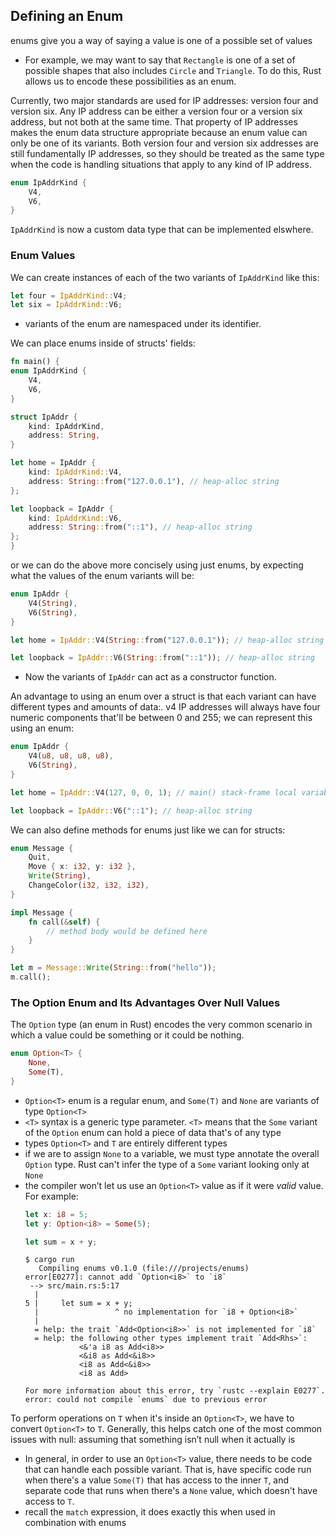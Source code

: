 ## Defining an Enum
enums give you a way of saying a value is one of a possible set of values
- For example, we may want to say that `Rectangle` is one of a set of possible shapes that also includes `Circle` and `Triangle`. To do this, Rust allows us to encode these possibilities as an enum.

Currently, two major standards are used for IP addresses: version four and version six. Any IP address can be either a version four or a version six address, but not both at the same time. That property of IP addresses makes the enum data structure appropriate because an enum value can only be one of its variants. Both version four and version six addresses are still fundamentally IP addresses, so they should be treated as the same type when the code is handling situations that apply to any kind of IP address. 
```rust
enum IpAddrKind {
    V4,
    V6,
}
```
`IpAddrKind` is now a custom data type that can be implemented elswhere.

### Enum Values
We can create instances of each of the two variants of `IpAddrKind` like this:
```rust
let four = IpAddrKind::V4;
let six = IpAddrKind::V6;
```
- variants of the enum are namespaced under its identifier.

We can place enums inside of structs' fields:
```rust
fn main() {
enum IpAddrKind {
    V4,
    V6,
}

struct IpAddr {
    kind: IpAddrKind,
    address: String,
}

let home = IpAddr {
    kind: IpAddrKind::V4,
    address: String::from("127.0.0.1"), // heap-alloc string
};

let loopback = IpAddr {
    kind: IpAddrKind::V6,
    address: String::from("::1"), // heap-alloc string
};
}
```
or we can do the above more concisely using just enums, by expecting what the values of the enum variants will be:
```rust
enum IpAddr {
    V4(String),
    V6(String),
}

let home = IpAddr::V4(String::from("127.0.0.1")); // heap-alloc string

let loopback = IpAddr::V6(String::from("::1")); // heap-alloc string
```
- Now the variants of `IpAddr` can act as a constructor function.

An advantage to using an enum over a struct is that each variant can have different types and amounts of data:. v4 IP addresses will always have four numeric components that'll be between 0 and 255; we can represent this using an enum:
```rust
enum IpAddr {
    V4(u8, u8, u8, u8),
    V6(String),
}

let home = IpAddr::V4(127, 0, 0, 1); // main() stack-frame local variable. home -> V4 [127|0|0|1]

let loopback = IpAddr::V6("::1"); // heap-alloc string
```

We can also define methods for enums just like we can for structs:
```rust
enum Message {
    Quit,
    Move { x: i32, y: i32 },
    Write(String),
    ChangeColor(i32, i32, i32),
}

impl Message {
    fn call(&self) {
        // method body would be defined here
    }
}

let m = Message::Write(String::from("hello"));
m.call();
```

### The Option Enum and Its Advantages Over Null Values
The `Option` type (an enum in Rust) encodes the very common scenario in which a value could be something or it could be nothing.
```rust
enum Option<T> {
    None,
    Some(T),
}
```
- `Option<T>` enum is a regular enum, and `Some(T)` and `None` are variants of type `Option<T>`
- `<T>` syntax is a generic type parameter. `<T>` means that the `Some` variant of the `Option` enum can hold a piece of data that's of any type
- types `Option<T>` and `T` are entirely different types
- if we are to assign `None` to a variable, we must type annotate the overall `Option` type. Rust can't infer the type of a `Some` variant looking only at `None`
- the compiler won’t let us use an `Option<T>` value as if it were *valid* value. For example:
    ```rust
    let x: i8 = 5;
    let y: Option<i8> = Some(5);

    let sum = x + y;
    ```
    ```
    $ cargo run
       Compiling enums v0.1.0 (file:///projects/enums)
    error[E0277]: cannot add `Option<i8>` to `i8`
     --> src/main.rs:5:17
      |
    5 |     let sum = x + y;
      |                 ^ no implementation for `i8 + Option<i8>`
      |
      = help: the trait `Add<Option<i8>>` is not implemented for `i8`
      = help: the following other types implement trait `Add<Rhs>`:
                <&'a i8 as Add<i8>>
                <&i8 as Add<&i8>>
                <i8 as Add<&i8>>
                <i8 as Add>

    For more information about this error, try `rustc --explain E0277`.
    error: could not compile `enums` due to previous error
    ```

To perform operations on `T` when it's inside an `Option<T>`, we have to convert `Option<T>` to `T`. Generally, this helps catch one of the most common issues with null: assuming that something isn’t null when it actually is
- In general, in order to use an `Option<T>` value, there needs to be code that can handle each possible variant. That is, have specific code run when there's a value `Some(T)` that has access to the inner `T`, and separate code that runs when there's a `None` value, which doesn't have access to `T`.
- recall the `match` expression, it does exactly this when used in combination with enums
